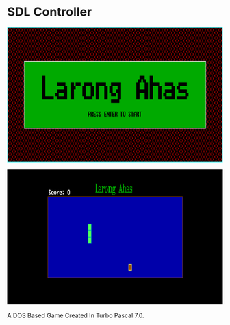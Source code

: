 # SDL Controller

![Game screenshot 1](turbo_000.png)

![Game screenshot 2](turbo_001.png)

A DOS Based Game Created In Turbo Pascal 7.0.